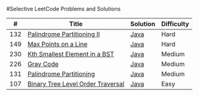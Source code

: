 #Selective LeetCode Problems and Solutions

| # | Title | Solution | Difficulty |
|---| ----- | -------- | ---------- |
|132|[Palindrome Partitioning II](https://oj.leetcode.com/problems/palindrome-partitioning-ii/)| [Java](./palindromePartitioning.II.java)|Hard|
|149|[Max Points on a Line](https://oj.leetcode.com/problems/max-points-on-a-line/)| [Java](./maxPointsOnALine.Java)|Hard|
|230|[Kth Smallest Element in a BST](https://leetcode.com/problems/kth-smallest-element-in-a-bst/)|[Java](./kthsmallestelementbst.java)|Medium|
|226|[Gray Code](https://leetcode.com/problems/gray-code/)| [Java](./GreyCode.java)|Medium|
|131|[Palindrome Partitioning](https://oj.leetcode.com/problems/palindrome-partitioning/)| [Java](./palindromePartitioning.java)|Medium|
|107|[Binary Tree Level Order Traversal](https://oj.leetcode.com/problems/binary-tree-level-order-traversal/)| [Java](./binaryTreeLevelOrderTraversal.java)|Easy|

